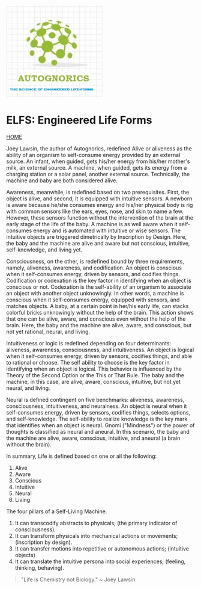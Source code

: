![Autognorics](gnorics.jpg)
# ELFS: Engineered Life Forms
[HOME](https://autognorics.github.io/) 

Joey Lawsin, the author of Autognorics, redefined Alive or aliveness as the ability of an organism to self-consume energy provided by an external source. An infant, when guided, gets his/her energy from his/her mother's milk, an external source. A machine, when guided, gets its energy from a charging station or a solar panel, another external source. Technically, the machine and baby are both considered alive.

Awareness, meanwhile, is redefined based on two prerequisites. First, the object is alive, and second, it is equipped with intuitive sensors. A newborn is aware because he/she consumes energy and his/her physical body is rig with common sensors like the ears, eyes, nose, and skin to name a few. However, these sensors function without the intervention of the brain at the early stage of the life of the baby. A machine is as well aware when it self-consumes energy and is automated with intuitive or wise sensors. The intuitive objects are triggered dimetrically by Inscription by Design. Here, the baby and the machine are alive and aware but not conscious, intuitive, self-knowledge, and living yet.

Consciousness, on the other, is redefined bound by three requirements, namely, aliveness, awareness, and codification. An object is conscious when it self-consumes energy, driven by sensors, and codifies things. Codification or codexation is the key factor in identifying when an object is conscious or not. Codexation is the self-ability of an organism to associate an object with another object unknowingly. In other words, a machine is conscious when it self-consumes energy, equipped with sensors, and matches objects. A baby, at a certain point in her/his early life, can stacks colorful bricks unknowingly without the help of the brain. This action shows that one can be alive, aware, and conscious even without the help of the brain. Here, the baby and the machine are alive, aware, and conscious, but not yet rational, neural, and living.

Intuitiveness or logic is redefined depending on four determinants: aliveness, awareness, consciousness, and intuitiveness. An object is logical when it self-consumes energy, driven by sensors, codifies things, and able to rational or choose. The self ability to choose is the key factor in identifying when an object is logical. This behavior is influenced by the Theory of the Second Option or the This or That Rule. The baby and the machine, in this case, are alive, aware, conscious, intuitive, but not yet neural, and living.

Neural is defined contingent on five benchmarks: aliveness, awareness, consciousness, intuitiveness, and neuralness. An object is neural when it self-consumes energy, driven by sensors, codifies things, selects options, and self-knowledge. The self-ability to realize knowledge is the key mark that identifies when an object is neural. Gnomi ("Mindness") or the power of thoughts is classified as neural and aneural. In this scenario, the baby and the machine are alive, aware, conscious, intuitive, and aneural (a brain without the brain).

In summary, Life is defined based on one or all the following:

1. Alive
2. Aware
3. Conscious
4. Intuitive
5. Neural
6. Living

The four pillars of a Self-Living Machine.

1. It can transcodify abstracts to physicals; (the primary indicator of consciousness).
2. It can transform physicals into mechanical actions or movements; (inscription by design).
3. It can transfer motions into repetitive or autonomous actions; (intuitive objects)
4. It can translate the intuitive persona into social experiences; (feeling, thinking, behaving). 



> "Life is Chemistry not Biology." ~ Joey Lawsin
